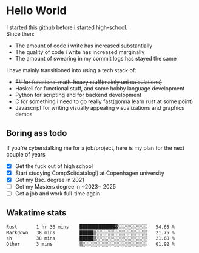 # Hello World

I started this github before i started high-school.  
Since then:
- The amount of code i write has increased substantially
- The quality of code i write has increased marginally
- The amount of swearing in my commit logs has stayed the same

I have mainly transitioned into using a tech stack of:
- ~~F# for functional math-heavy stuff(mainly uni calculations)~~
- Haskell for functional stuff, and some hobby language development
- Python for scripting and for backend development
- C for something i need to go really fast(gonna learn rust at some point)
- Javascript for writing visually appealing visualizations and graphics demos

## Boring ass todo
If you're cyberstalking me for a job/project, here is my plan for the next couple of years
- [x] Get the fuck out of high school
- [x] Start studying CompSci(datalogi) at Copenhagen university
- [x] Get my Bsc. degree in 2021
- [ ] Get my Masters degree in ~2023~ 2025
- [ ] Get a job and work full-time again

## Wakatime stats
<!--START_SECTION:waka-->

```txt
Rust       1 hr 36 mins    █████████████▓░░░░░░░░░░░   54.65 %
Markdown   38 mins         █████▒░░░░░░░░░░░░░░░░░░░   21.75 %
sh         38 mins         █████▒░░░░░░░░░░░░░░░░░░░   21.68 %
Other      3 mins          ▒░░░░░░░░░░░░░░░░░░░░░░░░   01.92 %
```

<!--END_SECTION:waka-->
